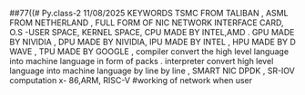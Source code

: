 ##77((# Py.class-2 11/08/2025 KEYWORDS 
TSMC FROM TALIBAN ,
ASML FROM NETHERLAND ,
FULL FORM OF NIC NETWORK INTERFACE CARD,
O.S -USER SPACE, KERNEL SPACE, 
CPU MADE BY INTEL,AMD .
GPU MADE BY NIVIDIA ,
DPU MADE BY NIVIDIA,
IPU MADE BY INTEL ,
HPU MADE BY D WAVE ,
TPU MADE BY GOOGLE ,
compiler convert the high level language into machine language in form of packs .
interpreter convert high level language into machine language by line by line ,
SMART NIC DPDK , SR-IOV 
computation 
x- 86,ARM, RISC-V
#working of network 
when user 
